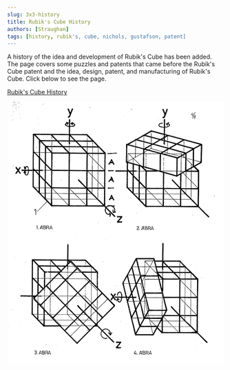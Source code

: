 ```yaml
---
slug: 3x3-history
title: Rubik's Cube History
authors: [Straughan]
tags: [history, rubik's, cube, nichols, gustafson, patent]
---
```


A history of the idea and development of Rubik's Cube has been added. The page covers some puzzles and patents that came before the Rubik's Cube patent and the idea, design, patent, and manufacturing of Rubik's Cube. Click below to see the page.

[Rubik's Cube History](../docs/3x3/3x3History.md)

![Rubik's Cube Patent](./Rubik1.png)